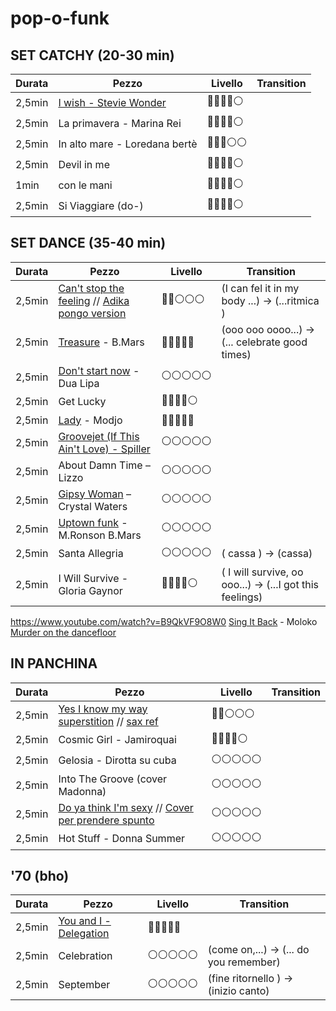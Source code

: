 # pop-o-funk


## SET CATCHY (20-30 min)


| Durata | Pezzo | Livello | Transition |
|--------|-------|---------|------------|
2,5min | [I wish - Stevie Wonder](https://youtu.be/8y_23ohvmoI?feature=shared)      | 🔵🔵🔵🔵⚪️
2,5min | La primavera - Marina Rei          | 🔵🔵🔵🔵⚪️
2,5min | In alto mare - Loredana bertè      | 🔵🔵🔵⚪️⚪️
2,5min | Devil in me                        | 🔵🔵🔵🔵⚪️
1min   | con le mani                        | 🔵🔵🔵🔵⚪️
2,5min | Si Viaggiare (do-)                 | 🔵🔵🔵🔵⚪️


## SET DANCE (35-40 min)

| Durata | Pezzo | Livello | Transition |
|--------|-------|---------|------------
2,5min | [Can't stop the feeling](https://www.youtube.com/watch?vru0K8uYEZWw) // [Adika pongo version](https://www.youtube.com/watch?app=desktop&v=JIlEocyaaRE)  | 🔵🔵⚪️⚪️⚪️ | (I can fel it in my body ...) -> (...ritmica )
2,5min | [Treasure](https://www.youtube.com/watch?v=lGMw-XGpcfw) - B.Mars                 | 🔵🔵🔵🔵🔵 | (ooo ooo oooo...) -> (... celebrate good times)
2,5min | [Don't start now](https://www.youtube.com/watch?v=8e9HLSv2cqQ) - Dua Lipa        | ⚪️⚪️⚪️⚪️⚪️ |
2,5min | Get Lucky                         | 🔵🔵🔵🔵⚪️ |
2,5min | [Lady](https://www.youtube.com/watch?v=DX4P3r3-BVk) - Modjo                      | 🔵🔵🔵🔵🔵 |
2,5min | [Groovejet (If This Ain't Love) - Spiller](https://www.youtube.com/watch?v=VOdgbRx4ihQ)    | ⚪️⚪️⚪️⚪️⚪️ |
2,5min | About Damn Time – Lizzo           | ⚪️⚪️⚪️⚪️⚪️ |
2,5min | [Gipsy Woman](https://www.youtube.com/watch?v=EVFx6eaL9gk) – Crystal Waters          | ⚪️⚪️⚪️⚪️⚪️ |
2,5min | [Uptown funk](https://www.youtube.com/watch?v=7IJFln1zrNU)  - M.Ronson B.Mars    | ⚪️⚪️⚪️⚪️⚪️ |
2,5min | Santa Allegria                    | ⚪️⚪️⚪️⚪️⚪️ | ( cassa ) -> (cassa)
2,5min | I Will Survive - Gloria Gaynor    | 🔵🔵🔵🔵⚪️ | ( I will survive, oo ooo...) -> (...I got this feelings)

https://www.youtube.com/watch?v=B9QkVF9O8W0
[Sing It Back](https://www.youtube.com/watch?v=pLZQTOiR5VA) - Moloko
[Murder on the dancefloor](https://www.youtube.com/watch?v=ezI3ZvhDiDU)

  

## IN PANCHINA 

| Durata | Pezzo | Livello | Transition |
|--------|-------|---------|------------
2,5min | [Yes I know my way](https://www.youtube.com/watch?v=zNuQ_x5-JsI) <br>   [superstition](https://www.youtube.com/watch?v=ooVGZ-W14O8) // [sax ref](https://www.youtube.com/watch?v=0KyYntXJYDI)| 🔵🔵⚪️⚪️⚪️
2,5min | Cosmic Girl - Jamiroquai           | 🔵🔵🔵🔵⚪️
2,5min | Gelosia - Dirotta su cuba          | ⚪️⚪️⚪️⚪️⚪️
2,5min | Into The Groove (cover Madonna)   | ⚪️⚪️⚪️⚪️⚪️ |
2,5min | [Do ya think I'm sexy](https://www.youtube.com/watch?v=Hphwfq1wLJs) // [Cover per prendere spunto ](https://www.youtube.com/watch?v=G8xvVPoVMKo) | ⚪️⚪️⚪️⚪️⚪️ |
2,5min | Hot Stuff - Donna Summer          | ⚪️⚪️⚪️⚪️⚪️ |


## '70 (bho) 

| Durata | Pezzo | Livello | Transition |
|--------|-------|---------|------------
2,5min | [You and I - Delegation](https://youtu.be/D6MMZfbJp3w?feature=shared)                       | 🔵🔵🔵🔵🔵 |
2,5min | Celebration                       | ⚪️⚪️⚪️⚪️⚪️ | (come on,...) -> (... do you remember)
2,5min | September                         | ⚪️⚪️⚪️⚪️⚪️ | (fine ritornello ) -> (inizio canto)

